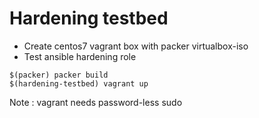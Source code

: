 # Hardening testbed

* Create centos7 vagrant box with packer virtualbox-iso
* Test ansible hardening role


```
$(packer) packer build
$(hardening-testbed) vagrant up

```

Note : vagrant needs password-less sudo
